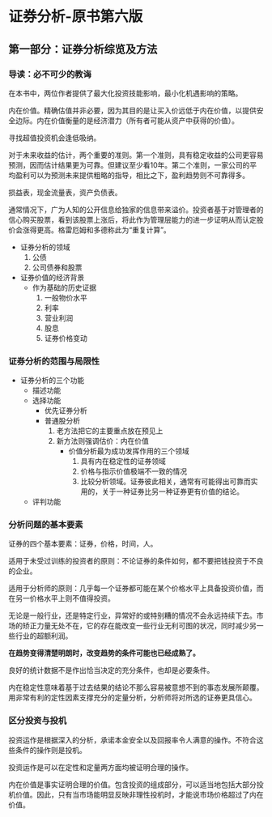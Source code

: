 # 证券分析-原书第六版

## 第一部分：证券分析综览及方法

### 导读：必不可少的教诲

在本书中，两位作者提供了最大化投资技能影响，最小化机遇影响的策略。

内在价值。精确估值并非必要，因为其目的是让买入价远低于内在价值，以提供安全边际。内在价值衡量的是经济潜力（所有者可能从资产中获得的价值）。

寻找超值投资机会逢低吸纳。

对于未来收益的估计，两个重要的准则。第一个准则，具有稳定收益的公司更容易预测，因而估计结果更为可靠。但建议至少看10年。第二个准则，一家公司的平均盈利可以为预测未来提供粗略的指导，相比之下，盈利趋势则不可靠得多。

损益表，现金流量表，资产负债表。

通常情况下，广为人知的公开信息给独家的信息带来溢价。投资者基于对管理者的信心购买股票，看到该股票上涨后，将此作为管理层能力的进一步证明从而认定股价会涨得更高。格雷厄姆和多德称此为“重复计算”。

+   证券分析的领域
    1.  公债
    2.  公司债券和股票
+   证券价值的经济背景
    -   作为基础的历史证据
        1.  一般物价水平
        2.  利率
        3.  营业利润
        4.  股息
        5.  证券价格变动

### 证券分析的范围与局限性

+   证券分析的三个功能
    +   描述功能
    +   选择功能
        -   优先证券分析
        -   普通股分析
            1. 老方法把它的主要重点放在预见上
            2. 新方法则强调估价：内在价值
                +   价值分析最为成功发挥作用的三个领域
                    1. 具有内在稳定性的证券领域
                    2. 价格与指示价值极端不一致的情况
                    3. 比较分析领域。证券彼此相关，通常有可能得出可靠而实用的，关于一种证券比另一种证券更有价值的结论。
    +   评判功能

### 分析问题的基本要素

证券的四个基本要素：证券，价格，时间，人。

适用于未受过训练的投资者的原则：不论证券的条件如何，都不要把钱投资于不良的企业。

适用于分析师的原则：几乎每一个证券都可能在某个价格水平上具备投资价值，而在另一价格水平上则不值得投资。

无论是一般行业，还是特定行业，异常好的或特别糟的情况不会永远持续下去。市场的矫正力量无处不在，它的存在能改变一些行业无利可图的状况，同时减少另一些行业的超额利润。

**在趋势变得清楚明朗时，改变趋势的条件可能也已经成熟了。**

良好的统计数据不是作出恰当决定的充分条件，也却是必要条件。

内在稳定性意味着基于过去结果的结论不那么容易被意想不到的事态发展所颠覆。用非常有利的定性因素支撑充分的定量分析，分析师将对所选的证券更具信心。

### 区分投资与投机

投资运作是根据深入的分析，承诺本金安全以及回报率令人满意的操作。不符合这些条件的操作则是投机。

投资运作是可以在定性和定量两方面均被证明合理的操作。

内在价值是事实证明合理的价值。包含投资的组成部分，可以适当地包括大部分投机价值。因此，只有当市场能明显反映非理性投机时，才能说市场价格超过了内在价值。
